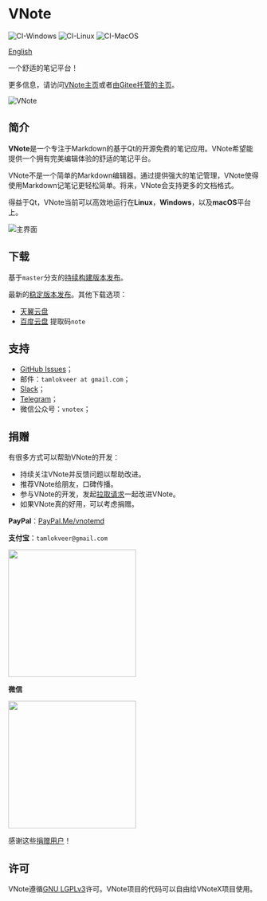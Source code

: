 # VNote
![CI-Windows](https://github.com/vnotex/vnote/workflows/CI-Windows/badge.svg) ![CI-Linux](https://github.com/vnotex/vnote/workflows/CI-Linux/badge.svg) ![CI-MacOS](https://github.com/vnotex/vnote/workflows/CI-MacOS/badge.svg)

[English](README.md)

一个舒适的笔记平台！

更多信息，请访问[VNote主页](https://vnotex.github.io/vnote)或者[由Gitee托管的主页](https://tamlok.gitee.io/vnote)。

![VNote](pics/vnote.png)

## 简介
**VNote**是一个专注于Markdown的基于Qt的开源免费的笔记应用。VNote希望能提供一个拥有完美编辑体验的舒适的笔记平台。

VNote不是一个简单的Markdown编辑器。通过提供强大的笔记管理，VNote使得使用Markdown记笔记更轻松简单。将来，VNote会支持更多的文档格式。

得益于Qt，VNote当前可以高效地运行在**Linux**，**Windows**，以及**macOS**平台上。

![主界面](pics/main.png)

## 下载
基于`master`分支的[持续构建版本发布](https://github.com/vnotex/vnote/releases/tag/continuous-build)。

最新的[稳定版本发布](https://github.com/vnotex/vnote/releases/latest)。其他下载选项：

* [天翼云盘](https://cloud.189.cn/t/Av67NvmEJVBv)
* [百度云盘](https://pan.baidu.com/s/1Fou1flmBsQUQ8Qs9V_M6Aw) 提取码`note`

## 支持
* [GitHub Issues](https://github.com/vnotex/vnote/issues)；
* 邮件：`tamlokveer at gmail.com`；
* [Slack](https://join.slack.com/t/vnote/shared_invite/enQtNDg2MzY0NDg3NzI4LTVhMzBlOTY0YzVhMmQyMTFmZDdhY2M3MDQxYTBjOTA2Y2IxOGRiZjg2NzdhMjkzYmUyY2VkMWJlZTNhMTQyODU)；
* [Telegram](https://t.me/vnotex)；
* 微信公众号：`vnotex`；

## 捐赠
有很多方式可以帮助VNote的开发：

* 持续关注VNote并反馈问题以帮助改进。
* 推荐VNote给朋友，口碑传播。
* 参与VNote的开发，发起[拉取请求](https://github.com/vnotex/vnote/pulls)一起改进VNote。
* 如果VNote真的好用，可以考虑捐赠。

**PayPal**：[PayPal.Me/vnotemd](https://www.paypal.me/vnotemd)

**支付宝**：`tamlokveer@gmail.com`

<img src="pics/alipay.png" width="256px" height="256px" />

**微信**

<img src="pics/wechat_pay.png" width="256px" height="256px" />

感谢这些[捐赠用户](https://github.com/vnotex/vnote/wiki/Donate-List)！

## 许可
VNote遵循[GNU LGPLv3](https://opensource.org/licenses/LGPL-3.0)许可。VNote项目的代码可以自由给VNoteX项目使用。
